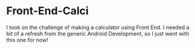 # Front-End-Calci
I took on the challenge of making a calculator using Front End.
I needed a bit of a refresh from the generic Android Development, so I just went with this one for now!

